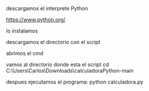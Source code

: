 descargamos el interprete Python

https://www.python.org/

lo instalamos

descargamos el directorio con el script 

abrimos el cmd 

vamos al directorio donde esta el script
cd C:\Users\Carlos\Downloads\calculadoraPython-main

despues ejecutamos el programa:
python calculadora.py
